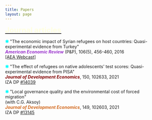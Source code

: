 ```yaml
---
title: Papers
layout: page
---
```


<p><font size="+2"><b><u><font color="LightYellow">Journal articles</font></u></b></font></p>

<p><b><font color="Aqua">&#10033;</font></b> "The economic impact of Syrian refugees on host countries: Quasi-experimental evidence from
Turkey"
<br><i><b><font color="DarkOrchid">American Economic Review</font></b></i> (P&P), 106(5), 456-460, 2016
<br><a href="https://www.aeaweb.org/webcasts/2016/refugees">[AEA Webcast]</a>

<p><b><font color="Aqua">&#10033;</font></b> "The effect of refugees on native adolescents' test scores: Quasi-experimental evidence from PISA"
<br><i><b><font color="Maroon">Journal of Development Economics</font></b></i>, 150, 102633, 2021
<br>IZA DP <a href="https://docs.iza.org/dp14039.pdf">#14039</a>

<p><b><font color="Aqua">&#10033;</font></b> "Local governance quality and the environmental cost of forced migration"
<br>(with C.G. Aksoy)
<br><i><b><font color="Chocolate">Journal of Development Economics</font></b></i>, 149, 102603, 2021
<br>IZA DP <a href="https://docs.iza.org/dp13145.pdf">#13145</a>
